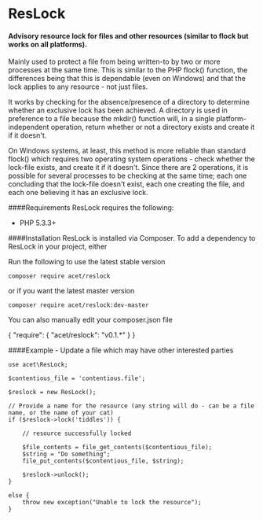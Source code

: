 # ResLock
#### Advisory resource lock for files and other resources (similar to flock but works on all platforms).

Mainly used to protect a file from being written-to by two or more processes at the same time.  This
is similar to the PHP flock() function, the differences being that this is dependable (even on Windows)
and that the lock applies to any resource - not just files.

It works by checking for the absence/presence of a directory to determine whether an exclusive lock has
been achieved.  A directory is used in preference to a file because the mkdir() function will, in a single
platform-independent operation, return whether or not a directory exists and create it if it doesn't.

On Windows systems, at least, this method is more reliable than standard flock() which requires two operating
system operations - check whether the lock-file exists, and create it if it doesn't.  Since there are 2
operations, it is possible for several processes to be checking at the same time; each one concluding that the
lock-file doesn't exist, each one creating the file, and each one believing it has an exclusive lock.

####Requirements
ResLock requires the following:

* PHP 5.3.3+

####Installation
ResLock is installed via Composer. To add a dependency to ResLock in your project, either

Run the following to use the latest stable version

    composer require acet/reslock
or if you want the latest master version

    composer require acet/reslock:dev-master
You can also manually edit your composer.json file

{
    "require": {
       "acet/reslock": "v0.1.*"
    }
}

####Example - Update a file which may have other interested parties
```
use acet\ResLock;

$contentious_file = 'contentious.file';

$reslock = new ResLock();

// Provide a name for the resource (any string will do - can be a file name, or the name of your cat)
if ($reslock->lock('tiddles')) {

    // resource successfully locked

    $file_contents = file_get_contents($contentious_file);
    $string = "Do something";
    file_put_contents($contentious_file, $string);

    $reslock->unlock();
}

else {
    throw new exception("Unable to lock the resource");
}
```
